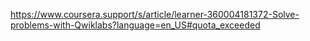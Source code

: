 https://www.coursera.support/s/article/learner-360004181372-Solve-problems-with-Qwiklabs?language=en_US#quota_exceeded

